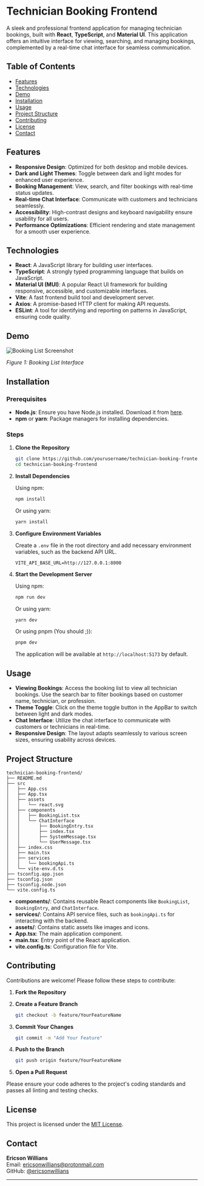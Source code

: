 # Technician Booking Frontend

A sleek and professional frontend application for managing technician bookings, built with **React**, **TypeScript**, and **Material UI**. This application offers an intuitive interface for viewing, searching, and managing bookings, complemented by a real-time chat interface for seamless communication.

## Table of Contents

- [Features](#features)
- [Technologies](#technologies)
- [Demo](#demo)
- [Installation](#installation)
- [Usage](#usage)
- [Project Structure](#project-structure)
- [Contributing](#contributing)
- [License](#license)
- [Contact](#contact)

## Features

- **Responsive Design**: Optimized for both desktop and mobile devices.
- **Dark and Light Themes**: Toggle between dark and light modes for enhanced user experience.
- **Booking Management**: View, search, and filter bookings with real-time status updates.
- **Real-time Chat Interface**: Communicate with customers and technicians seamlessly.
- **Accessibility**: High-contrast designs and keyboard navigability ensure usability for all users.
- **Performance Optimizations**: Efficient rendering and state management for a smooth user experience.

## Technologies

- **React**: A JavaScript library for building user interfaces.
- **TypeScript**: A strongly typed programming language that builds on JavaScript.
- **Material UI (MUI)**: A popular React UI framework for building responsive, accessible, and customizable interfaces.
- **Vite**: A fast frontend build tool and development server.
- **Axios**: A promise-based HTTP client for making API requests.
- **ESLint**: A tool for identifying and reporting on patterns in JavaScript, ensuring code quality.

## Demo

![Booking List Screenshot](./src/assets/demo-booking-list.png) 

*Figure 1: Booking List Interface*

## Installation

### Prerequisites

- **Node.js**: Ensure you have Node.js installed. Download it from [here](https://nodejs.org/).
- **npm** or **yarn**: Package managers for installing dependencies.

### Steps

1. **Clone the Repository**

   ```bash
   git clone https://github.com/yourusername/technician-booking-frontend.git
   cd technician-booking-frontend
   ```

2. **Install Dependencies**

   Using npm:

   ```bash
   npm install
   ```

   Or using yarn:

   ```bash
   yarn install
   ```

3. **Configure Environment Variables**

   Create a `.env` file in the root directory and add necessary environment variables, such as the backend API URL.

   ```env
   VITE_API_BASE_URL=http://127.0.0.1:8000
   ```

4. **Start the Development Server**

   Using npm:

   ```bash
   npm run dev
   ```

   Or using yarn:

   ```bash
   yarn dev
   ```

   Or using pnpm (You should ;)):

   ```bash
   pnpm dev
   ```

   The application will be available at `http://localhost:5173` by default.

## Usage

- **Viewing Bookings**: Access the booking list to view all technician bookings. Use the search bar to filter bookings based on customer name, technician, or profession.
- **Theme Toggle**: Click on the theme toggle button in the AppBar to switch between light and dark modes.
- **Chat Interface**: Utilize the chat interface to communicate with customers or technicians in real-time.
- **Responsive Design**: The layout adapts seamlessly to various screen sizes, ensuring usability across devices.

## Project Structure

```
technician-booking-frontend/
├── README.md
├── src
│   ├── App.css
│   ├── App.tsx
│   ├── assets
│   │   └── react.svg
│   ├── components
│   │   ├── BookingList.tsx
│   │   └── ChatInterface
│   │       ├── BookingEntry.tsx
│   │       ├── index.tsx
│   │       ├── SystemMessage.tsx
│   │       └── UserMessage.tsx
│   ├── index.css
│   ├── main.tsx
│   ├── services
│   │   └── bookingApi.ts
│   └── vite-env.d.ts
├── tsconfig.app.json
├── tsconfig.json
├── tsconfig.node.json
└── vite.config.ts
```

- **components/**: Contains reusable React components like `BookingList`, `BookingEntry`, and `ChatInterface`.
- **services/**: Contains API service files, such as `bookingApi.ts` for interacting with the backend.
- **assets/**: Contains static assets like images and icons.
- **App.tsx**: The main application component.
- **main.tsx**: Entry point of the React application.
- **vite.config.ts**: Configuration file for Vite.

## Contributing

Contributions are welcome! Please follow these steps to contribute:

1. **Fork the Repository**

2. **Create a Feature Branch**

   ```bash
   git checkout -b feature/YourFeatureName
   ```

3. **Commit Your Changes**

   ```bash
   git commit -m "Add Your Feature"
   ```

4. **Push to the Branch**

   ```bash
   git push origin feature/YourFeatureName
   ```

5. **Open a Pull Request**

Please ensure your code adheres to the project's coding standards and passes all linting and testing checks.

## License

This project is licensed under the [MIT License](LICENSE). 

## Contact

**Ericson Willians**  
Email: [ericsonwillians@protonmail.com](mailto:ericsonwillians@protonmail.com)  
GitHub: [@ericsonwillians](https://github.com/ericsonwillians)

---
